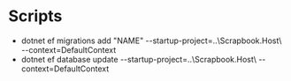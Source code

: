 # Scripts
- dotnet ef migrations add "NAME" --startup-project=..\Scrapbook.Host\ --context=DefaultContext
- dotnet ef database update --startup-project=..\Scrapbook.Host\ --context=DefaultContext
